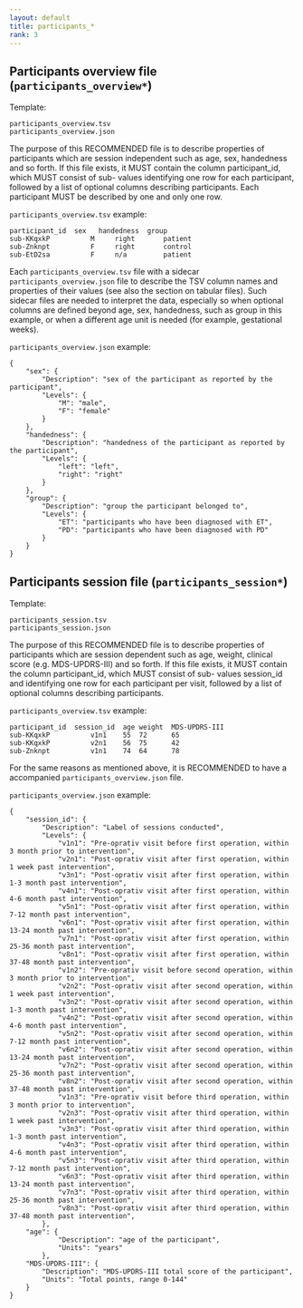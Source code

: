 ```yaml
---
layout: default
title: participants_*
rank: 3
---
```


## Participants overview file (`participants_overview*`)

Template:

```Text
participants_overview.tsv
participants_overview.json
```
The purpose of this RECOMMENDED file is to describe properties of participants which are session independent such as age, sex, handedness and so forth. If this file exists, it MUST contain the column participant_id, which MUST consist of sub-<label> values identifying one row for each participant, followed by a list of optional columns describing participants. Each participant MUST be described by one and only one row.

`participants_overview.tsv` example:

```Text
participant_id  sex   handedness  group
sub-KKqxkP          M     right       patient
sub-Znknpt          F     right       control
sub-EtD2sa          F     n/a         patient
```

Each `participants_overview.tsv` file with a sidecar `participants_overview.json` file to describe the TSV column names and properties of their values (see also the section on tabular files). Such sidecar files are needed to interpret the data, especially so when optional columns are defined beyond age, sex, handedness, such as group in this example, or when a different age unit is needed (for example, gestational weeks).

`participants_overview.json` example:
```Text
{
    "sex": {
        "Description": "sex of the participant as reported by the participant",
        "Levels": {
            "M": "male",
            "F": "female"
        }
    },
    "handedness": {
        "Description": "handedness of the participant as reported by the participant",
        "Levels": {
            "left": "left",
            "right": "right"
        }
    },
    "group": {
        "Description": "group the participant belonged to",
        "Levels": {
            "ET": "participants who have been diagnosed with ET",
            "PD": "participants who have been diagnosed with PD"
        }
    }
}
```
## Participants session file (`participants_session*`)

Template:

```Text
participants_session.tsv
participants_session.json
```
The purpose of this RECOMMENDED file is to describe properties of participants which are session dependent such as age, weight, clinical score (e.g. MDS-UPDRS-III) and so forth. If this file exists, it MUST contain the column participant_id, which MUST consist of sub-<label> values session_id and identifying one row for each participant per visit, followed by a list of optional columns describing participants.

`participants_overview.tsv` example:

```Text
participant_id  session_id  age weight  MDS-UPDRS-III
sub-KKqxkP          v1n1	55  72      65
sub-KKqxkP          v2n1	56  75      42
sub-Znknpt          v1n1	74  64      78
```
For the same reasons as mentioned above, it is RECOMMENDED to have a accompanied `participants_overview.json` file.

`participants_overview.json` example:
```Text
{
    "session_id": {
        "Description": "Label of sessions conducted",
        "Levels": {
            "v1n1": "Pre-oprativ visit before first operation, within 3 month prior to intervention",
            "v2n1": "Post-oprativ visit after first operation, within 1 week past intervention",
            "v3n1": "Post-oprativ visit after first operation, within 1-3 month past intervention",
            "v4n1": "Post-oprativ visit after first operation, within 4-6 month past intervention",
            "v5n1": "Post-oprativ visit after first operation, within 7-12 month past intervention",
            "v6n1": "Post-oprativ visit after first operation, within 13-24 month past intervention",
            "v7n1": "Post-oprativ visit after first operation, within 25-36 month past intervention",
            "v8n1": "Post-oprativ visit after first operation, within 37-48 month past intervention",
            "v1n2": "Pre-oprativ visit before second operation, within 3 month prior to intervention",
            "v2n2": "Post-oprativ visit after second operation, within 1 week past intervention",
            "v3n2": "Post-oprativ visit after second operation, within 1-3 month past intervention",
            "v4n2": "Post-oprativ visit after second operation, within 4-6 month past intervention",
            "v5n2": "Post-oprativ visit after second operation, within 7-12 month past intervention",
            "v6n2": "Post-oprativ visit after second operation, within 13-24 month past intervention",
            "v7n2": "Post-oprativ visit after second operation, within 25-36 month past intervention",
            "v8n2": "Post-oprativ visit after second operation, within 37-48 month past intervention",
            "v1n3": "Pre-oprativ visit before third operation, within 3 month prior to intervention",
            "v2n3": "Post-oprativ visit after third operation, within 1 week past intervention",
            "v3n3": "Post-oprativ visit after third operation, within 1-3 month past intervention",
            "v4n3": "Post-oprativ visit after third operation, within 4-6 month past intervention",
            "v5n3": "Post-oprativ visit after third operation, within 7-12 month past intervention",
            "v6n3": "Post-oprativ visit after third operation, within 13-24 month past intervention",
            "v7n3": "Post-oprativ visit after third operation, within 25-36 month past intervention",
            "v8n3": "Post-oprativ visit after third operation, within 37-48 month past intervention",
        },
    "age": {
            "Description": "age of the participant",
            "Units": "years"
        },
    "MDS-UPDRS-III": {
        "Description": "MDS-UPDRS-III total score of the participant",
        "Units": "Total points, range 0-144"
    }
}
```

